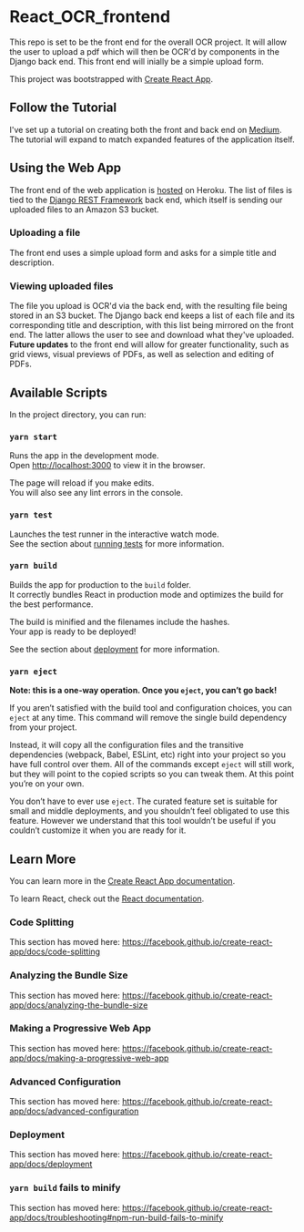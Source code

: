 # React_OCR_frontend

This repo is set to be the front end for the overall OCR project.  It will allow the user to upload a pdf which will then be OCR'd by components in the Django back end.  This front end will inially be a simple upload form.  

This project was bootstrapped with [Create React App](https://github.com/facebook/create-react-app).

## Follow the Tutorial

I've set up a tutorial on creating both the front and back end on [Medium](https://medium.com/@josephvcardenas/pdf-ocr-via-react-django-rest-framework-and-heroku-part-1-set-up-and-starting-on-the-back-end-7932626dc040).  The tutorial will expand to match expanded features of the application itself.  

## Using the Web App
The front end of the web application is [hosted](https://ocr-app-frontend.herokuapp.com/) on Heroku.  The list of files is tied to the [Django REST Framework](https://www.django-rest-framework.org/) back end, which itself is sending our uploaded files to an Amazon S3 bucket.

### Uploading a file
The front end uses a simple upload form and asks for a simple title and description.  

### Viewing uploaded files
The file you upload is OCR'd via the back end, with the resulting file being stored in an S3 bucket. The Django back end keeps a list of each file and its corresponding title and description, with this list being mirrored on the front end.  The latter allows the user to see and download what they've uploaded.  **Future updates** to the front end will allow for greater functionality, such as grid views, visual previews of PDFs, as well as selection and editing of PDFs.

## Available Scripts

In the project directory, you can run:

### `yarn start`

Runs the app in the development mode.<br />
Open [http://localhost:3000](http://localhost:3000) to view it in the browser.

The page will reload if you make edits.<br />
You will also see any lint errors in the console.

### `yarn test`

Launches the test runner in the interactive watch mode.<br />
See the section about [running tests](https://facebook.github.io/create-react-app/docs/running-tests) for more information.

### `yarn build`

Builds the app for production to the `build` folder.<br />
It correctly bundles React in production mode and optimizes the build for the best performance.

The build is minified and the filenames include the hashes.<br />
Your app is ready to be deployed!

See the section about [deployment](https://facebook.github.io/create-react-app/docs/deployment) for more information.

### `yarn eject`

**Note: this is a one-way operation. Once you `eject`, you can’t go back!**

If you aren’t satisfied with the build tool and configuration choices, you can `eject` at any time. This command will remove the single build dependency from your project.

Instead, it will copy all the configuration files and the transitive dependencies (webpack, Babel, ESLint, etc) right into your project so you have full control over them. All of the commands except `eject` will still work, but they will point to the copied scripts so you can tweak them. At this point you’re on your own.

You don’t have to ever use `eject`. The curated feature set is suitable for small and middle deployments, and you shouldn’t feel obligated to use this feature. However we understand that this tool wouldn’t be useful if you couldn’t customize it when you are ready for it.

## Learn More

You can learn more in the [Create React App documentation](https://facebook.github.io/create-react-app/docs/getting-started).

To learn React, check out the [React documentation](https://reactjs.org/).

### Code Splitting

This section has moved here: https://facebook.github.io/create-react-app/docs/code-splitting

### Analyzing the Bundle Size

This section has moved here: https://facebook.github.io/create-react-app/docs/analyzing-the-bundle-size

### Making a Progressive Web App

This section has moved here: https://facebook.github.io/create-react-app/docs/making-a-progressive-web-app

### Advanced Configuration

This section has moved here: https://facebook.github.io/create-react-app/docs/advanced-configuration

### Deployment

This section has moved here: https://facebook.github.io/create-react-app/docs/deployment

### `yarn build` fails to minify

This section has moved here: https://facebook.github.io/create-react-app/docs/troubleshooting#npm-run-build-fails-to-minify
